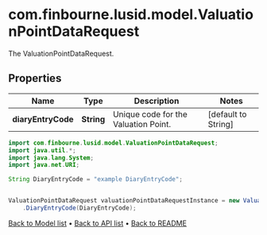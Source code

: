 # com.finbourne.lusid.model.ValuationPointDataRequest
The ValuationPointDataRequest.

## Properties

Name | Type | Description | Notes
------------ | ------------- | ------------- | -------------
**diaryEntryCode** | **String** | Unique code for the Valuation Point. | [default to String]

```java
import com.finbourne.lusid.model.ValuationPointDataRequest;
import java.util.*;
import java.lang.System;
import java.net.URI;

String DiaryEntryCode = "example DiaryEntryCode";


ValuationPointDataRequest valuationPointDataRequestInstance = new ValuationPointDataRequest()
    .DiaryEntryCode(DiaryEntryCode);
```


[Back to Model list](../README.md#documentation-for-models) &#8226; [Back to API list](../README.md#documentation-for-api-endpoints) &#8226; [Back to README](../README.md)
